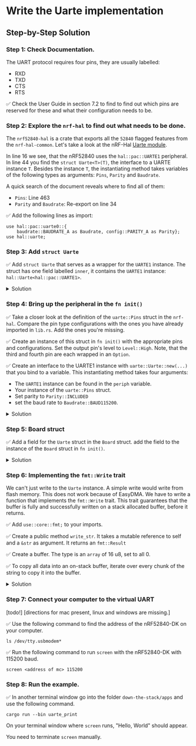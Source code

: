 # Write the Uarte implementation
## Step-by-Step Solution

### Step 1: Check Documentation.

The UART protocol requires four pins, they are usually labelled:
* RXD
* TXD
* CTS
* RTS

✅ Check the User Guide in section 7.2 to find to find out which pins are reserved for these and what their configuration needs to be.  

### Step 2: Explore the `nrf-hal` to find out what needs to be done. 


The `nrf52840-hal` is a crate that exports all the `52840` flagged features from the `nrf-hal-common`. Let's take a look at the nRF-Hal [Uarte module](https://github.com/nrf-rs/nrf-hal/blob/v0.14.1/nrf-hal-common/src/uarte.rs). 

In line 16 we see, that the nRF52840 uses the `hal::pac::UARTE1` peripheral.
In line 44 you find the `struct Uarte<T>(T)`, the interface to a UARTE instance `T`. Besides the instance `T`, the instantiating method takes variables of the following types as arguments: `Pins`, `Parity` and `Baudrate`.

A quick search of the document reveals where to find all of them:
* `Pins`: Line 463
* `Parity` and `Baudrate`: Re-export on line 34

✅ Add the following lines as import:
```
use hal::pac::uarte0::{
    baudrate::BAUDRATE_A as Baudrate, config::PARITY_A as Parity};
use hal::uarte;
```

###  Step 3: Add `struct Uarte`

✅ Add `struct Uarte` that serves as a wrapper for the `UARTE1` instance.
The struct has one field labelled `inner`, it contains the `UARTE1` instance: `hal::Uarte<hal::pac::UARTE1>`.

<details>
  <summary>Solution</summary>

```rust
pub struct Uarte {
    inner: hal::Uarte<hal::pac::UARTE1>,
}
```
</details>

### Step 4: Bring up the peripheral in the `fn init()`

✅ Take a closer look at the definition of the `uarte::Pins` struct in the `nrf-hal`. Compare the pin type configurations with the ones you have already imported in `lib.rs`. Add the ones you're missing. 

✅ Create an instance of this struct in `fn init()` with the appropriate pins and configurations. Set the output pin's level to `Level::High`.
Note, that the third and fourth pin are each wrapped in an `Option`. 

✅ Create an interface to the UARTE1 instance with `uarte::Uarte::new(...)` that you bind to a variable. This instantiating method takes four arguments:
* The `UARTE1` instance can be found in the `periph` variable.
* Your instance of the `uarte::Pins` struct.
* Set parity to `Parity::INCLUDED` 
* set the baud rate to `Baudrate::BAUD115200`.

<details>
  <summary>Solution</summary>

```rust
  let pins =  hal::uarte::Pins {
            rxd: pins.p0_08.degrade().into_floating_input(),
            txd: pins.p0_06.degrade().into_push_pull_output(Level::High),
            cts: Some(pins.p0_07.degrade().into_floating_input()),
            rts: Some(pins.p0_05.degrade().into_push_pull_output(Level::High)),
        };
       

        let uarte = hal::uarte::Uarte::new(periph.UARTE1, pins, Parity::INCLUDED, Baudrate::BAUD115200);
```
</details>

### Step 5: Board struct

✅  Add a field for the `Uarte` struct in the `Board` struct. 
add the field to the instance of the `Board` struct in `fn init()`.

<details>
  <summary>Solution</summary>

```rust

pub struct Board {
    /// LEDs
    pub leds: Leds,
    /// Buttons
    pub buttons: Buttons,
    /// Timer
    pub timer: Timer,
    /// uarte interface
    pub uarte: Uarte,
}

// ...

pub fn init() -> Result<Board, ()> {

    // ... 

        Ok(Board {
            leds: Leds {
                // ...
            },

            buttons: Buttons {
                // ...
            },
            // 🔼  --- Button Exercise --- 🔼 

            timer: Timer { inner: timer },

            uarte: Uarte { inner: uarte },
        })
    } else {
        Err(())
    }
```

</details>

### Step 6: Implementing the `fmt::Write` trait

We can't just write to the `Uarte` instance. A simple write would write from flash memory. This does not work because of EasyDMA. We have to write a function that implements the `fmt::Write` trait. This trait guarantees that the buffer is fully and successfully written on a stack allocated buffer, before it returns. 

✅ Add `use::core::fmt;` to your imports.

✅ Create a public method `write_str`. It takes a mutable reference to self and a `&str` as argument. It returns an `fmt::Result`

✅ Create a buffer. The type is an `array` of 16 u8, set to all 0. 

✅ To copy all data into an on-stack buffer, iterate over every chunk of the string to copy it into the buffer.

<details>
  <summary>Solution</summary>

```rust
impl fmt::Write for Uarte {

    fn write_str(&mut self, s: &str) -> fmt::Result {
        // Copy all data into an on-stack buffer so we never try to EasyDMA from
        // flash.
        let mut buf: [u8; 16] = [0; 16];
        for block in s.as_bytes().chunks(16) {
            buf[..block.len()].copy_from_slice(block);
            self.inner.write(&buf[..block.len()]).map_err(|_| fmt::Error)?;
        }

        Ok(())
    }
}
```
</details>

### Step 7: Connect your computer to the virtual UART
[todo!] [directions for mac present, linux and windows are missing.]
   
✅  Use the following command to find the address of the nRF52840-DK on your computer. 

```
ls /dev/tty.usbmodem*
```

✅  Run the following command to run `screen` with the nRF52840-DK with 115200 baud. 

```
screen <address of mc> 115200
```

### Step 8: Run the example.
   
✅ In another terminal window go into the folder `down-the-stack/apps` and use the following command. 

```
cargo run --bin uarte_print
```

On your terminal window where `screen` runs, "Hello, World" should appear. 

You need to terminate `screen` manually.